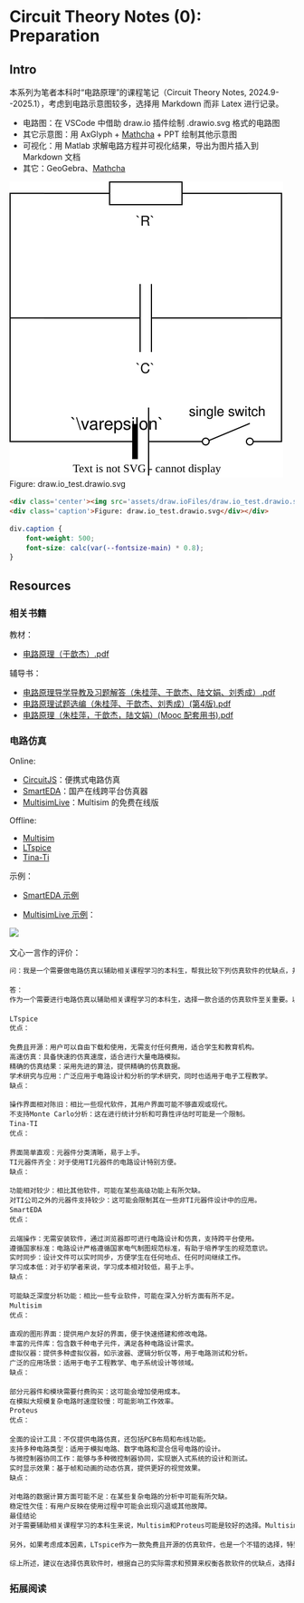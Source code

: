 # Circuit Theory Notes (0): Preparation

## Intro

本系列为笔者本科时“电路原理”的课程笔记（Circuit Theory Notes, 2024.9--2025.1），考虑到电路示意图较多，选择用 Markdown 而非 Latex 进行记录。

- 电路图：在 VSCode 中借助 draw.io 插件绘制 .drawio.svg 格式的电路图
- 其它示意图：用 AxGlyph + [Mathcha](https://www.mathcha.io/editor) + PPT 绘制其他示意图
- 可视化：用 Matlab 求解电路方程并可视化结果，导出为图片插入到 Markdown 文档
- 其它：GeoGebra、[Mathcha](https://www.mathcha.io/editor) 

<div class='center'><img src='assets/draw.ioFiles/draw.io_test.drawio.svg' alt='img'/>
<div class='caption'>Figure: draw.io_test.drawio.svg</div></div>

``` html
<div class='center'><img src='assets/draw.ioFiles/draw.io_test.drawio.svg' alt='img'/>
<div class='caption'>Figure: draw.io_test.drawio.svg</div></div>
```

``` css
div.caption {
    font-weight: 500;
    font-size: calc(var(--fontsize-main) * 0.8);
}
```


## Resources

### 相关书籍

教材：
- [电路原理（于歆杰）.pdf](https://s.b1n.net/2eH2q)

辅导书：
- [电路原理导学导教及习题解答（朱桂萍、于歆杰、陆文娟、刘秀成）.pdf](https://s.b1n.net/4kGFu)
- [电路原理试题选编（朱桂萍、于歆杰、刘秀成）(第4版).pdf](https://s.b1n.net/OSmef)
- [电路原理（朱桂萍，于歆杰，陆文娟）(Mooc 配套用书).pdf](https://s.b1n.net/6Smsc)

### 电路仿真

Online: 
- [CircuitJS](https://www.eetree.cn/circuitjs/circuitjs.html)：便携式电路仿真
- [SmartEDA](https://www.ismarteda.com/)：国产在线跨平台仿真器
- [MultisimLive](https://www.multisim.com/get-started/)：Multisim 的免费在线版

Offline: 
- [Multisim](http://www.anyxz.com/index.php/12895.html)
- [LTspice](https://www.analog.com/en/design-center/design-tools-and-calculators/ltspice-simulator.html)
- [Tina-Ti](https://www.ti.com/tool/TINA-TI)


示例：
- [SmartEDA 示例](https://www.ismarteda.com/)


- [MultisimLive 示例](https://www.multisim.com/content/a3jq2FvzzNdfuU4dPYQDsV/circuittest/open/)：
<div class="center"><img src="https://imagebank-0.oss-cn-beijing.aliyuncs.com/VS-PicGo/2024-08-23-00-55-48_CircuitTheoryNotes(0)-Preparations.jpg"/></div>

文心一言作的评价：

``` txt
问：我是一个需要做电路仿真以辅助相关课程学习的本科生，帮我比较下列仿真软件的优缺点，并给出最佳结论：LTspice、tina-ti、SmartEDA、Multisim、Proteus

答：
作为一个需要进行电路仿真以辅助相关课程学习的本科生，选择一款合适的仿真软件至关重要。以下是对LTspice、Tina-TI、SmartEDA、Multisim和Proteus这五款仿真软件的优缺点比较，以及给出的最佳结论。

LTspice
优点：

免费且开源：用户可以自由下载和使用，无需支付任何费用，适合学生和教育机构。
高速仿真：具备快速的仿真速度，适合进行大量电路模拟。
精确的仿真结果：采用先进的算法，提供精确的仿真数据。
学术研究与应用：广泛应用于电路设计和分析的学术研究，同时也适用于电子工程教学。
缺点：

操作界面相对陈旧：相比一些现代软件，其用户界面可能不够直观或现代。
不支持Monte Carlo分析：这在进行统计分析和可靠性评估时可能是一个限制。
Tina-TI
优点：

界面简单直观：元器件分类清晰，易于上手。
TI元器件齐全：对于使用TI元器件的电路设计特别方便。
缺点：

功能相对较少：相比其他软件，可能在某些高级功能上有所欠缺。
对TI公司之外的元器件支持较少：这可能会限制其在一些非TI元器件设计中的应用。
SmartEDA
优点：

云端操作：无需安装软件，通过浏览器即可进行电路设计和仿真，支持跨平台使用。
遵循国家标准：电路设计严格遵循国家电气制图规范标准，有助于培养学生的规范意识。
实时同步：设计文件可以实时同步，方便学生在任何地点、任何时间继续工作。
学习成本低：对于初学者来说，学习成本相对较低，易于上手。
缺点：

可能缺乏深度分析功能：相比一些专业软件，可能在深入分析方面有所不足。
Multisim
优点：

直观的图形界面：提供用户友好的界面，便于快速搭建和修改电路。
丰富的元件库：包含数千种电子元件，满足各种电路设计需求。
虚拟仪器：提供多种虚拟仪器，如示波器、逻辑分析仪等，用于电路测试和分析。
广泛的应用场景：适用于电子工程教学、电子系统设计等领域。
缺点：

部分元器件和模块需要付费购买：这可能会增加使用成本。
在模拟大规模复杂电路时速度较慢：可能影响工作效率。
Proteus
优点：

全面的设计工具：不仅提供电路仿真，还包括PCB布局和布线功能。
支持多种电路类型：适用于模拟电路、数字电路和混合信号电路的设计。
与微控制器协同工作：能够与多种微控制器协同，实现嵌入式系统的设计和测试。
实时显示效果：基于帧和动画的动态仿真，提供更好的视觉效果。
缺点：

对电路的数据计算方面可能不足：在某些复杂电路的分析中可能有所欠缺。
稳定性欠佳：有用户反映在使用过程中可能会出现闪退或其他故障。
最佳结论
对于需要辅助相关课程学习的本科生来说，Multisim和Proteus可能是较好的选择。Multisim以其直观的图形界面、丰富的元件库和虚拟仪器功能，能够满足大部分电路设计和仿真的需求，特别适用于电子工程教学。而Proteus则以其全面的设计工具、支持多种电路类型和与微控制器的协同工作能力，在嵌入式系统设计和测试方面具有显著优势。两者各有千秋，具体选择可根据个人兴趣、课程需求和项目特点来决定。

另外，如果考虑成本因素，LTspice作为一款免费且开源的仿真软件，也是一个不错的选择，特别适合预算有限的学生和教育机构。而SmartEDA则以其云端操作和实时同步的特点，为那些需要跨平台使用或经常在不同地点工作的学生提供了便利。

综上所述，建议在选择仿真软件时，根据自己的实际需求和预算来权衡各款软件的优缺点，选择最适合自己的工具。
```


### 拓展阅读

